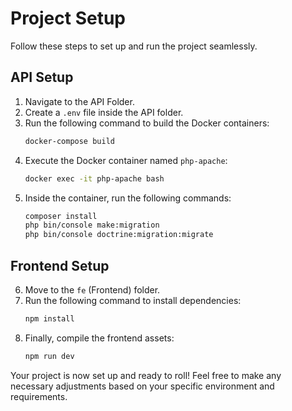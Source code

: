 # Project Setup

Follow these steps to set up and run the project seamlessly.

## API Setup

1. Navigate to the API Folder.
2. Create a `.env` file inside the API folder.
3. Run the following command to build the Docker containers:
   ```bash
   docker-compose build
   ```
4. Execute the Docker container named `php-apache`:
   ```bash
   docker exec -it php-apache bash
   ```
5. Inside the container, run the following commands:
   ```bash
   composer install
   php bin/console make:migration
   php bin/console doctrine:migration:migrate
   ```

## Frontend Setup

6. Move to the `fe` (Frontend) folder.
7. Run the following command to install dependencies:
   ```bash
   npm install
   ```
8. Finally, compile the frontend assets:
   ```bash
   npm run dev
   ```

Your project is now set up and ready to roll! Feel free to make any necessary adjustments based on your specific environment and requirements.
